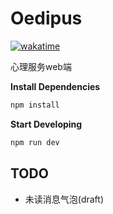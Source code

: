 # Oedipus
[![wakatime](https://wakatime.com/badge/user/a6ea8444-9e83-48bb-9744-09a19ac07114/project/314fb896-75ab-4b76-baf1-90a4f109204e.svg)](https://wakatime.com/badge/user/a6ea8444-9e83-48bb-9744-09a19ac07114/project/314fb896-75ab-4b76-baf1-90a4f109204e)

心理服务web端

**Install Dependencies**

```bash
npm install
```

**Start Developing**

```bash
npm run dev
```
## TODO
- 未读消息气泡(draft)
